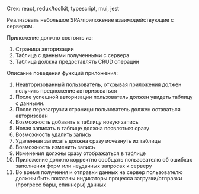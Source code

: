 Стек: react, redux/toolkit, typescript, mui, jest

Реализовать небольшое SPA-приложение взаимодействующие с сервером.

Приложение должно состоять из:
1. Страница авторизации
2. Таблица с данными полученными с сервера
3. Таблица должна предоставлять CRUD операции

Описание поведения функций приложения:
1. Неавторизованный пользователь, открывая приложения должен получить предложение
авторизоваться
2. После успешной авторизации пользователь должен увидеть таблицу с данными.
3. После перезагрузки страницы пользователь должен оставаться авторизован
4. Возможность добавить в таблицу новую запись
5. Новая записать в таблице должна появляться сразу
6. Возможность удалить запись
7. Удаленная записать должна сразу исчезнуть из таблицы
8. Возможность изменить запись
9. Изменения должны сразу отображаться в таблице
10. Приложение должно корректно сообщать пользователю об ошибках заполнения форм или
неудачных запросах к серверу
11. Во время получения и отправки данных на сервер пользователю должны быть показаны
индикаторы процесса загрузки/отправки (прогресс бары, спиннеры) данных

